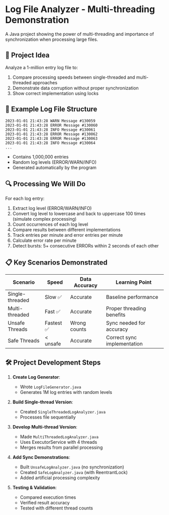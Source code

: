 
# Log File Analyzer - Multi-threading Demonstration

A Java project showing the power of multi-threading and importance of synchronization when processing large files.

## 🎯 Project Idea
Analyze a 1-million entry log file to:
1. Compare processing speeds between single-threaded and multi-threaded approaches
2. Demonstrate data corruption without proper synchronization
3. Show correct implementation using locks

## 📄 Example Log File Structure
```plaintext
2023-01-01 21:43:28 WARN Message #130059
2023-01-01 21:43:28 ERROR Message #130060
2023-01-01 21:43:28 INFO Message #130061
2023-01-01 21:43:28 ERROR Message #130062
2023-01-01 21:43:28 ERROR Message #130063
2023-01-01 21:43:28 INFO Message #130064
...
```
- Contains 1,000,000 entries
- Random log levels (ERROR/WARN/INFO)
- Generated automatically by the program

## 🔍 Processing We Will Do
For each log entry:
1. Extract log level (ERROR/WARN/INFO)
2. Convert log level to lowercase and back to uppercase 100 times (simulate complex processing)
3. Count occurrences of each log level
4. Compare results between different implementations
5. Track entries per minute and error entries per minute
6. Calculate error rate per minute
7. Detect bursts: 5+ consecutive ERRORs within 2 seconds of each other


## 📋 Key Scenarios Demonstrated
| Scenario | Speed | Data Accuracy | Learning Point |
|----------|-------|---------------|----------------|
| Single-threaded | Slow ✅ | Accurate | Baseline performance |
| Multi-threaded | Fast ✅ | Accurate | Proper threading benefits |
| Unsafe Threads | Fastest ✅ | Wrong counts | Sync needed for accuracy |
| Safe Threads |  < unsafe | Accurate | Correct sync implementation |

## 🛠️ Project Development Steps
1. **Create Log Generator**:
   - Wrote `LogFileGenerator.java`
   - Generates 1M log entries with random levels

2. **Build Single-thread Version**:
   - Created `SingleThreadedLogAnalyzer.java`
   - Processes file sequentially

3. **Develop Multi-thread Version**:
   - Made `MultiThreadedLogAnalyzer.java`
   - Uses ExecutorService with 4 threads
   - Merges results from parallel processing

4. **Add Sync Demonstrations**:
   - Built `UnsafeLogAnalyzer.java` (no synchronization)
   - Created `SafeLogAnalyzer.java` (with ReentrantLock)
   - Added artificial processing complexity

5. **Testing & Validation**:
   - Compared execution times
   - Verified result accuracy
   - Tested with different thread counts

